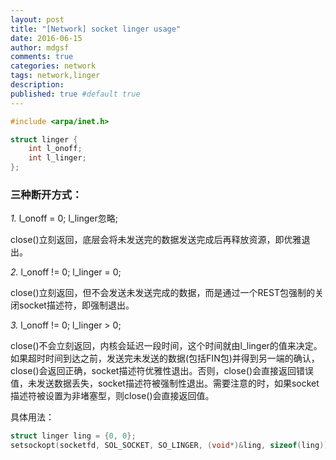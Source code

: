 ```yaml
---
layout: post
title: "[Network] socket linger usage"
date: 2016-06-15
author: mdgsf
comments: true
categories: network
tags: network,linger
description:
published: true #default true
---
```


```cpp
#include <arpa/inet.h>

struct linger {
    int l_onoff;
    int l_linger;
};
```

### 三种断开方式：

*1.* l_onoff = 0;   l_linger忽略;

close()立刻返回，底层会将未发送完的数据发送完成后再释放资源，即优雅退出。



*2.* l_onoff != 0;   l_linger = 0;

close()立刻返回，但不会发送未发送完成的数据，而是通过一个REST包强制的关闭socket描述符，即强制退出。



*3.* l_onoff != 0;   l_linger > 0;

close()不会立刻返回，内核会延迟一段时间，这个时间就由l_linger的值来决定。如果超时时间到达之前，发送完未发送的数据(包括FIN包)并得到另一端的确认，close()会返回正确，socket描述符优雅性退出。否则，close()会直接返回错误值，未发送数据丢失，socket描述符被强制性退出。需要注意的时，如果socket描述符被设置为非堵塞型，则close()会直接返回值。


具体用法：

```cpp
struct linger ling = {0, 0};
setsockopt(socketfd, SOL_SOCKET, SO_LINGER, (void*)&ling, sizeof(ling));
```
